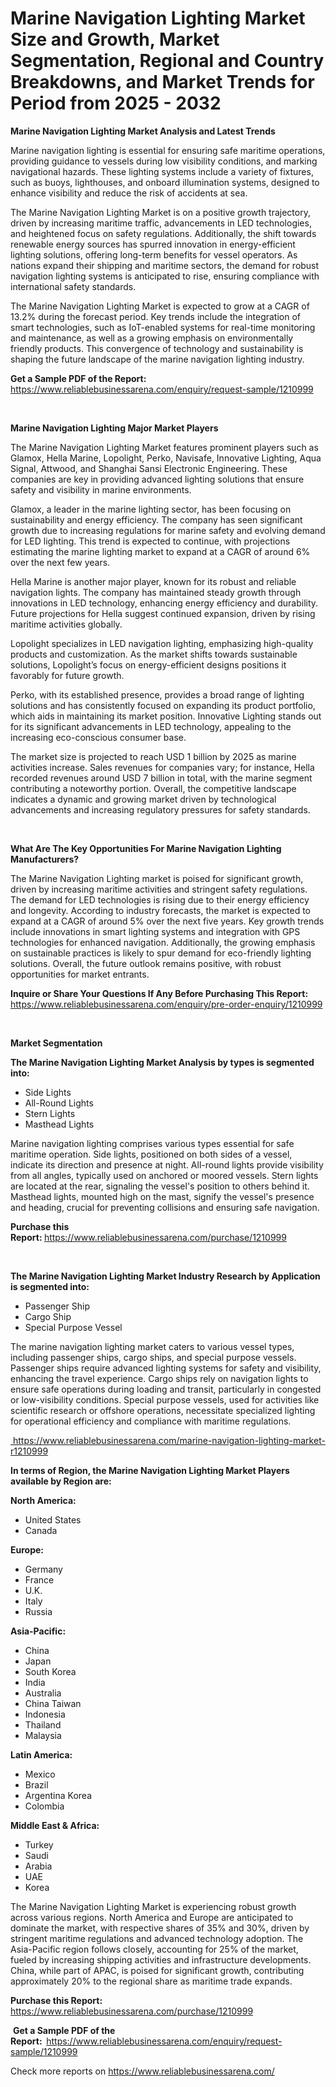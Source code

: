 <p><h1>Marine Navigation Lighting Market Size and Growth, Market Segmentation, Regional and Country Breakdowns, and Market Trends for Period from 2025 -  2032</h1></p><p><strong>Marine Navigation Lighting Market Analysis and Latest Trends</strong></p>
<p><p>Marine navigation lighting is essential for ensuring safe maritime operations, providing guidance to vessels during low visibility conditions, and marking navigational hazards. These lighting systems include a variety of fixtures, such as buoys, lighthouses, and onboard illumination systems, designed to enhance visibility and reduce the risk of accidents at sea.</p><p>The Marine Navigation Lighting Market is on a positive growth trajectory, driven by increasing maritime traffic, advancements in LED technologies, and heightened focus on safety regulations. Additionally, the shift towards renewable energy sources has spurred innovation in energy-efficient lighting solutions, offering long-term benefits for vessel operators. As nations expand their shipping and maritime sectors, the demand for robust navigation lighting systems is anticipated to rise, ensuring compliance with international safety standards.</p><p>The Marine Navigation Lighting Market is expected to grow at a CAGR of 13.2% during the forecast period. Key trends include the integration of smart technologies, such as IoT-enabled systems for real-time monitoring and maintenance, as well as a growing emphasis on environmentally friendly products. This convergence of technology and sustainability is shaping the future landscape of the marine navigation lighting industry.</p></p>
<p><strong>Get a Sample PDF of the Report:&nbsp;</strong> <a href="https://www.reliablebusinessarena.com/enquiry/request-sample/1210999?utm_campaign=2632&utm_medium=2&utm_source=Github&utm_content=ia&utm_term=24032025&utm_id=marine-navigation-lighting">https://www.reliablebusinessarena.com/enquiry/request-sample/1210999</a></p>
<p>&nbsp;</p>
<p><strong>Marine Navigation Lighting Major Market Players</strong></p>
<p><p>The Marine Navigation Lighting Market features prominent players such as Glamox, Hella Marine, Lopolight, Perko, Navisafe, Innovative Lighting, Aqua Signal, Attwood, and Shanghai Sansi Electronic Engineering. These companies are key in providing advanced lighting solutions that ensure safety and visibility in marine environments.</p><p>Glamox, a leader in the marine lighting sector, has been focusing on sustainability and energy efficiency. The company has seen significant growth due to increasing regulations for marine safety and evolving demand for LED lighting. This trend is expected to continue, with projections estimating the marine lighting market to expand at a CAGR of around 6% over the next few years.</p><p>Hella Marine is another major player, known for its robust and reliable navigation lights. The company has maintained steady growth through innovations in LED technology, enhancing energy efficiency and durability. Future projections for Hella suggest continued expansion, driven by rising maritime activities globally.</p><p>Lopolight specializes in LED navigation lighting, emphasizing high-quality products and customization. As the market shifts towards sustainable solutions, Lopolight’s focus on energy-efficient designs positions it favorably for future growth.</p><p>Perko, with its established presence, provides a broad range of lighting solutions and has consistently focused on expanding its product portfolio, which aids in maintaining its market position. Innovative Lighting stands out for its significant advancements in LED technology, appealing to the increasing eco-conscious consumer base.</p><p>The market size is projected to reach USD 1 billion by 2025 as marine activities increase. Sales revenues for companies vary; for instance, Hella recorded revenues around USD 7 billion in total, with the marine segment contributing a noteworthy portion. Overall, the competitive landscape indicates a dynamic and growing market driven by technological advancements and increasing regulatory pressures for safety standards.</p></p>
<p>&nbsp;</p>
<p><strong>What Are The Key Opportunities For Marine Navigation Lighting Manufacturers?</strong></p>
<p><p>The Marine Navigation Lighting market is poised for significant growth, driven by increasing maritime activities and stringent safety regulations. The demand for LED technologies is rising due to their energy efficiency and longevity. According to industry forecasts, the market is expected to expand at a CAGR of around 5% over the next five years. Key growth trends include innovations in smart lighting systems and integration with GPS technologies for enhanced navigation. Additionally, the growing emphasis on sustainable practices is likely to spur demand for eco-friendly lighting solutions. Overall, the future outlook remains positive, with robust opportunities for market entrants.</p></p>
<p><strong>Inquire or Share Your Questions If Any Before Purchasing This Report:</strong> <a href="https://www.reliablebusinessarena.com/enquiry/pre-order-enquiry/1210999?utm_campaign=2632&utm_medium=2&utm_source=Github&utm_content=ia&utm_term=24032025&utm_id=marine-navigation-lighting">https://www.reliablebusinessarena.com/enquiry/pre-order-enquiry/1210999</a></p>
<p>&nbsp;</p>
<p><strong>Market Segmentation</strong></p>
<p><strong>The Marine Navigation Lighting Market Analysis by types is segmented into:</strong></p>
<p><ul><li>Side Lights</li><li>All-Round Lights</li><li>Stern Lights</li><li>Masthead Lights</li></ul></p>
<p><p>Marine navigation lighting comprises various types essential for safe maritime operation. Side lights, positioned on both sides of a vessel, indicate its direction and presence at night. All-round lights provide visibility from all angles, typically used on anchored or moored vessels. Stern lights are located at the rear, signaling the vessel's position to others behind it. Masthead lights, mounted high on the mast, signify the vessel's presence and heading, crucial for preventing collisions and ensuring safe navigation.</p></p>
<p><strong>Purchase this Report:&nbsp;</strong><a href="https://www.reliablebusinessarena.com/purchase/1210999?utm_campaign=2632&utm_medium=2&utm_source=Github&utm_content=ia&utm_term=24032025&utm_id=marine-navigation-lighting">https://www.reliablebusinessarena.com/purchase/1210999</a></p>
<p>&nbsp;</p>
<p><strong>The Marine Navigation Lighting Market Industry Research by Application is segmented into:</strong></p>
<p><ul><li>Passenger Ship</li><li>Cargo Ship</li><li>Special Purpose Vessel</li></ul></p>
<p><p>The marine navigation lighting market caters to various vessel types, including passenger ships, cargo ships, and special purpose vessels. Passenger ships require advanced lighting systems for safety and visibility, enhancing the travel experience. Cargo ships rely on navigation lights to ensure safe operations during loading and transit, particularly in congested or low-visibility conditions. Special purpose vessels, used for activities like scientific research or offshore operations, necessitate specialized lighting for operational efficiency and compliance with maritime regulations.</p></p>
<p><a href="https://www.reliablebusinessarena.com/marine-navigation-lighting-market-r1210999?utm_campaign=2632&utm_medium=2&utm_source=Github&utm_content=ia&utm_term=24032025&utm_id=marine-navigation-lighting">&nbsp;https://www.reliablebusinessarena.com/marine-navigation-lighting-market-r1210999</a></p>
<p><strong>In terms of Region, the Marine Navigation Lighting Market Players available by Region are:</strong></p>
<p>
    <p> <strong> North America: </strong>
        <ul>
            <li>United States</li>
            <li>Canada</li>
        </ul>
        </p> 
    <p> <strong> Europe: </strong>
        <ul>
            <li>Germany</li>
            <li>France</li>
            <li>U.K.</li>
            <li>Italy</li>
            <li>Russia</li>
        </ul>
        </p> 
    <p> <strong> Asia-Pacific: </strong>
        <ul>
            <li>China</li>
            <li>Japan</li>
            <li>South Korea</li>
            <li>India</li>
            <li>Australia</li>
            <li>China Taiwan</li>
            <li>Indonesia</li>
            <li>Thailand</li>
            <li>Malaysia</li>
        </ul>
        </p> 
    <p> <strong> Latin America: </strong>
        <ul>
            <li>Mexico</li>
            <li>Brazil</li>
            <li>Argentina Korea</li>
            <li>Colombia</li>
        </ul>
        </p> 
    <p> <strong> Middle East & Africa: </strong>
        <ul>
            <li>Turkey</li>
            <li>Saudi</li>
            <li>Arabia</li>
            <li>UAE</li>
            <li>Korea</li>
        </ul>
    </p>
    </p>
<p><p>The Marine Navigation Lighting Market is experiencing robust growth across various regions. North America and Europe are anticipated to dominate the market, with respective shares of 35% and 30%, driven by stringent maritime regulations and advanced technology adoption. The Asia-Pacific region follows closely, accounting for 25% of the market, fueled by increasing shipping activities and infrastructure developments. China, while part of APAC, is poised for significant growth, contributing approximately 20% to the regional share as maritime trade expands.</p></p>
<p><strong>Purchase this Report: </strong><a href="https://www.reliablebusinessarena.com/purchase/1210999?utm_campaign=2632&utm_medium=2&utm_source=Github&utm_content=ia&utm_term=24032025&utm_id=marine-navigation-lighting">https://www.reliablebusinessarena.com/purchase/1210999</a></p>
<p>&nbsp;<strong>Get a Sample PDF of the Report:&nbsp;&nbsp;</strong><a href="https://www.reliablebusinessarena.com/enquiry/request-sample/1210999?utm_campaign=2632&utm_medium=2&utm_source=Github&utm_content=ia&utm_term=24032025&utm_id=marine-navigation-lighting">https://www.reliablebusinessarena.com/enquiry/request-sample/1210999</a></p>
<p><strong></strong></p>
<p>Check more reports on <a href="https://www.reliablebusinessarena.com/?utm_campaign=2632&utm_medium=2&utm_source=Github&utm_content=ia&utm_term=24032025&utm_id=marine-navigation-lighting">https://www.reliablebusinessarena.com/</a></p>